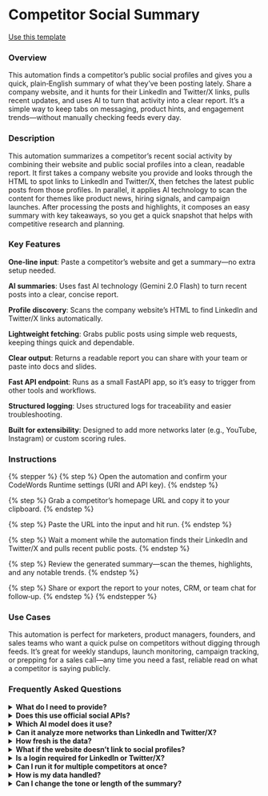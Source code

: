# Competitor Social Summary

<a href="https://codewords.agemo.ai/run/competitor_socials_summary" class="button primary">Use this template</a>

### Overview

This automation finds a competitor’s public social profiles and gives you a quick, plain‑English summary of what they’ve been posting lately. Share a company website, and it hunts for their LinkedIn and Twitter/X links, pulls recent updates, and uses AI to turn that activity into a clear report. It’s a simple way to keep tabs on messaging, product hints, and engagement trends—without manually checking feeds every day.

### Description

This automation summarizes a competitor’s recent social activity by combining their website and public social profiles into a clean, readable report. It first takes a company website you provide and looks through the HTML to spot links to LinkedIn and Twitter/X, then fetches the latest public posts from those profiles. In parallel, it applies AI technology to scan the content for themes like product news, hiring signals, and campaign launches. After processing the posts and highlights, it composes an easy summary with key takeaways, so you get a quick snapshot that helps with competitive research and planning.

### Key Features

**One‑line input**: Paste a competitor’s website and get a summary—no extra setup needed.

**AI summaries**: Uses fast AI technology (Gemini 2.0 Flash) to turn recent posts into a clear, concise report.

**Profile discovery**: Scans the company website’s HTML to find LinkedIn and Twitter/X links automatically.

**Lightweight fetching**: Grabs public posts using simple web requests, keeping things quick and dependable.

**Clear output**: Returns a readable report you can share with your team or paste into docs and slides.

**Fast API endpoint**: Runs as a small FastAPI app, so it’s easy to trigger from other tools and workflows.

**Structured logging**: Uses structured logs for traceability and easier troubleshooting.

**Built for extensibility**: Designed to add more networks later (e.g., YouTube, Instagram) or custom scoring rules.

### Instructions

{% stepper %}
{% step %}
Open the automation and confirm your CodeWords Runtime settings (URI and API key).
{% endstep %}

{% step %}
Grab a competitor’s homepage URL and copy it to your clipboard.
{% endstep %}

{% step %}
Paste the URL into the input and hit run.
{% endstep %}

{% step %}
Wait a moment while the automation finds their LinkedIn and Twitter/X and pulls recent public posts.
{% endstep %}

{% step %}
Review the generated summary—scan the themes, highlights, and any notable trends.
{% endstep %}

{% step %}
Share or export the report to your notes, CRM, or team chat for follow‑up.
{% endstep %}
{% endstepper %}

### Use Cases

This automation is perfect for marketers, product managers, founders, and sales teams who want a quick pulse on competitors without digging through feeds. It’s great for weekly standups, launch monitoring, campaign tracking, or prepping for a sales call—any time you need a fast, reliable read on what a competitor is saying publicly.

### Frequently Asked Questions

<details>

<summary><strong>What do I need to provide?</strong></summary>

Just the competitor’s website URL (like https://example.com). The automation does the rest—finding social links and creating the summary.

</details>

<details>

<summary><strong>Does this use official social APIs?</strong></summary>

No, it relies on public pages and lightweight fetching. If a profile is private or heavily rate‑limited, it may not be included.

</details>

<details>

<summary><strong>Which AI model does it use?</strong></summary>

It calls Gemini 2.0 Flash through the CodeWords Runtime using the OpenAI Python client with a custom base URL.

</details>

<details>

<summary><strong>Can it analyze more networks than LinkedIn and Twitter/X?</strong></summary>

Today, it focuses on those two. It’s designed so you can extend it later to other channels like YouTube or Instagram.

</details>

<details>

<summary><strong>How fresh is the data?</strong></summary>

It pulls the latest publicly available posts at run time. If a profile updates right after you run it, rerun to refresh.

</details>

<details>

<summary><strong>What if the website doesn’t link to social profiles?</strong></summary>

The automation may return a partial report or note that it couldn’t find profiles. You can try another URL (like their newsroom or blog) or add links manually in your process.

</details>

<details>

<summary><strong>Is a login required for LinkedIn or Twitter/X?</strong></summary>

No—this automation only uses publicly visible content. If a profile requires a login, it won’t be analyzed.

</details>

<details>

<summary><strong>Can I run it for multiple competitors at once?</strong></summary>

The API handles one website per request. You can loop over a list in your own script or tool for batch runs.

</details>

<details>

<summary><strong>How is my data handled?</strong></summary>

The automation processes the provided URL and public content to generate a summary. It uses your CodeWords Runtime and API key to call AI and logs standard operational events (no credentials are logged).

</details>

<details>

<summary><strong>Can I change the tone or length of the summary?</strong></summary>

Yes. You can customize the prompt or post‑process the text in your workflow to match your brand voice or length preferences.

</details>
